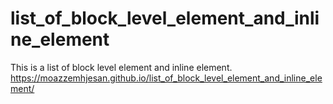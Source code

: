 # list_of_block_level_element_and_inline_element
This is a list of block level element and inline element.
https://moazzemhjesan.github.io/list_of_block_level_element_and_inline_element/
